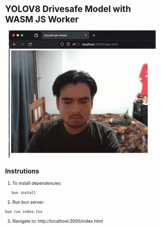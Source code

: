 # YOLOV8 Drivesafe Model with WASM JS Worker

<p align="center">
  <img src="public/demo.gif" alt="animated" />
</p>

## Instrutions

1. To install dependencies:

```bash
   bun install
```

2. Run bun server:

```bash
bun run index.tsx
```

3. Navigate to:
   http://localhost:3000/index.html

